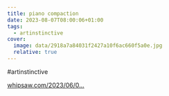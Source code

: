 ```yaml
---
title: piano compaction
date: 2023-08-07T08:00:06+01:00
tags:
  - artinstinctive
cover:
  image: data/2918a7a84031f2427a10f6ac660f5a0e.jpg
  relative: true
---
```


\#artinstinctive

[whipsaw.com/2023/06/0...](https://whipsaw.com/2023/06/05/unveiling-ravenchord-a-radical-piano-redesign-from-dan-harden/)
